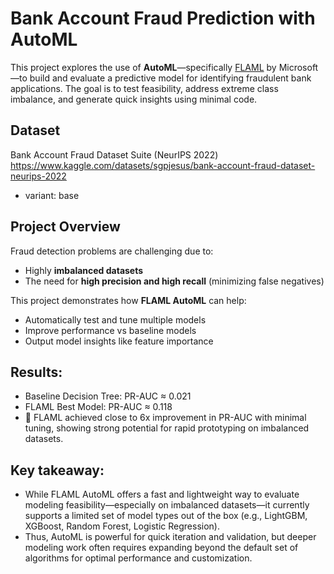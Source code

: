 # Bank Account Fraud Prediction with AutoML
This project explores the use of **AutoML**—specifically [FLAML](https://github.com/microsoft/FLAML) by Microsoft—to build and evaluate a predictive model for identifying fraudulent bank applications. 
The goal is to test feasibility, address extreme class imbalance, and generate quick insights using minimal code.

## Dataset
Bank Account Fraud Dataset Suite (NeurIPS 2022)
https://www.kaggle.com/datasets/sgpjesus/bank-account-fraud-dataset-neurips-2022
- variant: base

## Project Overview

Fraud detection problems are challenging due to:
- Highly **imbalanced datasets**
- The need for **high precision and high recall** (minimizing false negatives)

This project demonstrates how **FLAML AutoML** can help:
- Automatically test and tune multiple models
- Improve performance vs baseline models
- Output model insights like feature importance

## Results:
- Baseline Decision Tree: PR-AUC ≈ 0.021
- FLAML Best Model: PR-AUC ≈ 0.118
- 📌 FLAML achieved close to 6x improvement in PR-AUC with minimal tuning, showing strong potential for rapid prototyping on imbalanced datasets.

## Key takeaway: 
- While FLAML AutoML offers a fast and lightweight way to evaluate modeling feasibility—especially on imbalanced datasets—it currently supports a limited set of model types out of the box (e.g., LightGBM, XGBoost, Random Forest, Logistic Regression).
- Thus, AutoML is powerful for quick iteration and validation, but deeper modeling work often requires expanding beyond the default set of algorithms for optimal performance and customization.

